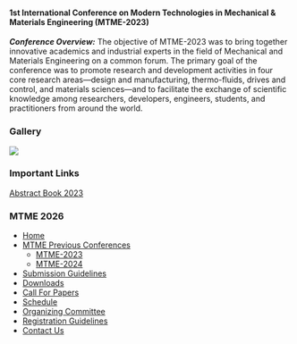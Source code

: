 #### 1st International Conference on Modern Technologies in Mechanical & Materials Engineering **(MTME-2023)**
**_Conference Overview:_**
The objective of MTME-2023 was to bring together innovative academics and industrial experts in the field of Mechanical and Materials Engineering on a common forum. The primary goal of the conference was to promote research and development activities in four core research areas—design and manufacturing, thermo-fluids, drives and control, and materials sciences—and to facilitate the exchange of scientific knowledge among researchers, developers, engineers, students, and practitioners from around the world.
### Gallery
[![](https://giki.edu.pk/wp-content/uploads/2025/03/DSC_0471.jpg)](https://giki.edu.pk/wp-content/uploads/2025/03/DSC_0471.jpg)
[](https://giki.edu.pk/wp-content/uploads/2025/03/DSC_0532.jpg)
[](https://giki.edu.pk/wp-content/uploads/2025/03/DSC_0584.jpg)
[](https://giki.edu.pk/wp-content/uploads/2025/03/DSC_0795.jpg)
[](https://giki.edu.pk/wp-content/uploads/2025/03/DSC_0521.jpg)
### Important Links
[Abstract Book 2023](http://giki.edu.pk/wp-content/uploads/2025/03/MTME2024_Abstract-Booklet-3.pdf)
### MTME 2026
  * [Home](https://giki.edu.pk/mtme-2025/home/)
  * [MTME Previous Conferences](https://giki.edu.pk/mtme-2023/)
    * [MTME-2023](https://giki.edu.pk/mtme-2023/)
    * [MTME-2024](https://giki.edu.pk/mtme-2024/)
  * [Submission Guidelines](https://giki.edu.pk/mtme-2025/paper-submission/)
  * [Downloads](https://giki.edu.pk/mtme-2025/downloads-mtme/)
  * [Call For Papers](https://giki.edu.pk/mtme-2025/call-for-papers/)
  * [Schedule](https://giki.edu.pk/mtme-2025/program-mtme/)
  * [Organizing Committee](https://giki.edu.pk/mtme-2025/organizing-committee-mtme/)
  * [Registration Guidelines](https://giki.edu.pk/mtme-2025/registration-mtme/)
  * [Contact Us](https://giki.edu.pk/mtme-2025/keynote-speakers/)


